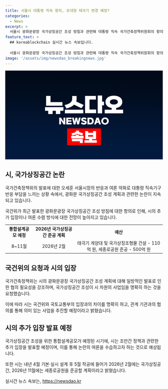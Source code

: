 ```yaml
---
title: 서울시 대통령 직속 항의, 초대형 태극기 변경 예정?
categories:
  - News
excerpt: >
  서울시 광화문광장 국가상징공간 조성 방침과 관련해 대통령 직속 국가건축정책위원회의 항의를 받았으며, 오세훈 시장은 추가 입장 및 여론 수렴 방식 발표를 예고했다. 국건위는 시의 일방적 발표로 협조를 요청하고, 국가상징공간 조성 방침에 대한 여론이 악화되자 오 시장이 부담을 느낀 것으로 해석된다. 시는 국건위와의 논의와는 별개로 추가 입장을 밝히며, 국가상징공간 조성을 위한 통합설계공모가 예정돼 있음에 대비하고 있다. 2026년까지의 일정과 610억 원의 예산이 밝혀졌다.
feature_text: >
  ## koreablockchain 실시간 뉴스 속보입니다.

  서울시 광화문광장 국가상징공간 조성 방침과 관련해 대통령 직속 국가건축정책위원회의 항의를 받았으며, 오세훈 시장은 추가 입장 및 여론 수렴 방식 발표를 예고했다. 국건위는 시의 일방적 발표로 협조를 요청하고, 국가상징공간 조성 방침에 대한 여론이 악화되자 오 시장이 부담을 느낀 것으로 해석된다. 시는 국건위와의 논의와는 별개로 추가 입장을 밝히며, 국가상징공간 조성을 위한 통합설계공모가 예정돼 있음에 대비하고 있다. 2026년까지의 일정과 610억 원의 예산이 밝혀졌다.
image: '/assets/img/newsdao_breakingnews.jpg'
---
```


<p><img src="/assets/img/newsdao_breakingnews.jpg" alt="koreablockchain 속보" /></p>

<h2 data-ke-size="size26">시, 국가상징공간 논란</h2>

<p>국가건축정책위의 발표에 대한 오세훈 서울시장의 반응과 여론 악화로 대통령 직속기구 반응 부담을 느끼는 상황 속에서, 광화문 국가상징공간 조성 계획과 관련한 논란이 지속되고 있습니다.</p>

<p data-ke-size="size16">국건위가 최근 발표한 광화문광장 국가상징공간 조성 방침에 대한 항의로 인해, 시의 추가 입장이나 여론 수렴 방식에 대한 전망이 높아지고 있습니다.</p>

<table>
    <tr>
        <td style="text-align: center; height: 17px;"><b>통합설계공모 예정</b></td>
        <td style="text-align: center; height: 17px;"><b>2026년 국가상징공간 준공 계획</b></td>
        <td style="text-align: center; height: 17px;"><b>예산</b></td>
    </tr>
    <tr>
        <td style="text-align: center; height: 17px;">8~11월</td>
        <td style="text-align: center; height: 17px;">2026년 2월</td>
        <td style="text-align: center; height: 17px;">태극기 게양대 및 국가상징조형물 건설 - 110억 원, 세종로공원 준공 - 500억 원</td>
    </tr>
</table>

<h2 data-ke-size="size26">국건위의 요청과 시의 입장</h2>

<p>국가건축정책위는 시의 광화문광장 국가상징공간 조성 계획에 대해 일방적인 발표로 인한 협의 필요성을 강조하며, 국가상징공간 조성이 시 차원의 사업임을 명확히 하는 것을 요청했습니다.</p>

<p data-ke-size="size16">이에 따라 시는 국건위와 국토교통부의 입장과의 차이를 명확히 하고, 관계 기관과의 협의를 통해 의미 있는 사업을 추진할 예정이라고 밝혔습니다.</p>

<h2 data-ke-size="size26">시의 추가 입장 발표 예정</h2>

<p>국가상징공간 조성을 위한 통합설계공모가 예정된 시기에, 시는 조만간 정책과 관련한 추가 입장을 발표할 예정이며, 이를 통해 논란의 여론을 수습하고자 하는 것으로 예상됩니다.</p>

<p data-ke-size="size16">또한 시는 내년 4월 기본·실시 설계 후 5월 착공에 들어가 2026년 2월에는 국가상징공간, 2026년 11월에는 세종로공원을 준공할 계획이라고 밝혔습니다.</p>
실시간 뉴스 속보는, <a href="https://newsdao.kr" rel="dofollow">https://newsdao.kr</a>


